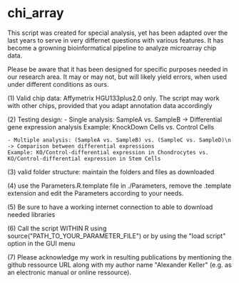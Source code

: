chi_array
=========

This script was created for special analysis, yet has been adapted over the last years to serve in very differnet questions with various features. It has become a growning bioinformatical pipeline to analyze microarray chip data.

Please be aware that it has been designed for specific purposes needed in our research area. It may or may not, but will likely yield errors, when used under different conditions as ours.

(1) Valid chip data: Affymetrix HGU133plus2.0 only. The script may work with other chips, provided that you adapt annotation data accordingly

(2) Testing design: 
    - Single analysis: SampleA vs. SampleB
    -> Differential gene expression analysis
    Example: KnockDown Cells vs. Control Cells

    - Multiple analysis: (SampleA vs. SampleB) vs. (SampleC vs. SampleD)\n
    -> Comparison between differential expressions
    Example: KO/Control-differential expression in Chondrocytes vs. KO/Control-differential expression in Stem Cells

(3) valid folder structure: maintain the folders and files as downloaded

(4) use the Parameters.R.template file in ./Parameters, remove the .template extension and edit the Parameters according to your needs.

(5) Be sure to have a working internet connection to able to download needed libraries

(6) Call the script WITHIN R using source("PATH_TO_YOUR_PARAMETER_FILE") or by using the "load script" option in the GUI menu

(7) Please acknowledge my work in resulting publications by mentioning the github ressource URL along with my author name "Alexander Keller" (e.g. as an electronic manual or online ressource).
